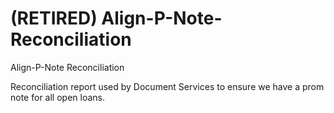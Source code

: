 # (**RETIRED**) Align-P-Note-Reconciliation
Align-P-Note Reconciliation

Reconciliation report used by Document Services to ensure we have a prom note for all open loans.
